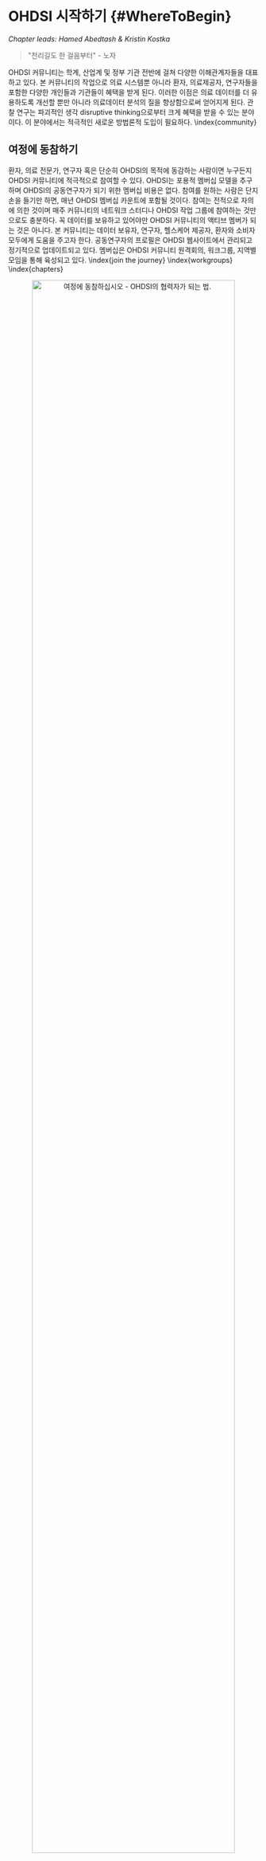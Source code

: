 # OHDSI 시작하기 {#WhereToBegin}

*Chapter leads: Hamed Abedtash & Kristin Kostka*

> "천리길도 한 걸음부터" - 노자

OHDSI 커뮤니티는 학계, 산업계 및 정부 기관 전반에 걸쳐 다양한 이해관계자들을 대표하고 있다. 본 커뮤니티의 작업으로 의료 시스템뿐 아니라 환자, 의료제공자, 연구자들을 포함한 다양한 개인들과 기관들이 혜택을 받게 된다. 이러한 이점은 의료 데이터를 더 유용하도록 개선할 뿐만 아니라 의료데이터 분석의 질을 향상함으로써 얻어지게 된다. 관찰 연구는 파괴적인 생각 disruptive thinking으로부터 크게 혜택을 받을 수 있는 분야이다. 이 분야에서는 적극적인 새로운 방법론적 도입이 필요하다. \index{community}

## 여정에 동참하기
환자, 의료 전문가, 연구자 혹은 단순히 OHDSI의 목적에 동감하는 사람이면 누구든지 OHDSI 커뮤니티에 적극적으로 참여할 수 있다. OHDSI는 포용적 멤버십 모델을 추구하며 OHDSI의 공동연구자가 되기 위한 멤버십 비용은 없다. 참여를 원하는 사람은 단지 손을 들기만 하면, 매년 OHDSI 멤버십 카운트에 포함될 것이다. 참여는 전적으로 자의에 의한 것이며 매주 커뮤니티의 네트워크 스터디나 OHDSI 작업 그룹에 참여하는 것만으로도 충분하다. 꼭 데이터를 보유하고 있어야만 OHDSI 커뮤니티의 액티브 멤버가 되는 것은 아니다. 본 커뮤니티는 데이터 보유자, 연구자, 헬스케어 제공자, 환자와 소비자 모두에게 도움을 주고자 한다. 공동연구자의 프로필은 OHDSI 웹사이트에서 관리되고 정기적으로 업데이트되고 있다. 멤버십은 OHDSI 커뮤니티 원격회의, 워크그룹, 지역별 모임을 통해 육성되고 있다. \index{join the journey} \index{workgroups} \index{chapters}

<div class="figure" style="text-align: center">
<img src="images/WhereToBegin/joinTheJourney.png" alt="여정에 동참하십시오 - OHDSI의 협력자가 되는 법." width="90%" />
<p class="caption">(\#fig:jointhejourney)여정에 동참하십시오 - OHDSI의 협력자가 되는 법.</p>
</div>


### OHDSI 포럼
OHDSI 포럼[^forumUrl]은 OHDSI 커뮤니티 공동연구자들이 메시지를 올리는 형식을 통해 대화하는 온라인 토론 사이트이다. 포럼은 트리와 같은 구조로 구성되었다. 가장 상위에는 "카테고리"가 있으며 관련성 있는 토론 카테고리로 나눠진다. 각 카테고리 아래로는 하위 포럼과 추가적인 하위 포럼들로 구성된다. 각 토픽 (스레드라고도 불림)의 가장 낮은 하위 포럼에서 포럼 멤버들 간의 토론 혹은 포스트가 작성된다.

[^forumUrl]: http://forum.ohdsi.org

OHDSI 포럼에서는 다음을 포함한 콘텐츠 카테고리를 찾을 수 있다:

-	**일반 General**: OHDSI 커뮤니티와 참여 방법에 대한 전반적인 토론
-	**구현 Implementers**: 로컬 환경에서 공동 데이터 모델과 OHDSI 분석 프레임워크를 구현하는 방법에 대한 토론
-	**개발자 Developers**: OHDSI 어플리케이션의 오픈 소스 개발과 OMOP CDM과의 균형을 위한 도구에 관한 논의
-	**연구자 Researchers**: OHDI 연구 네트워크 기반의 근거 생성, 공동 연구, 통계적 방법과 기타 CDM 기반 연구에 대한 토론
-	**CDM 개발자 CDM Builders**: 진행 중인 CDM을 위한 조건, vocabulary 그리고 테크닉적인 요소들에 관한 토론
-	**Vocabulary 유저 Vocabulary Users**: Vocabulary 콘텐츠에 관한 토론
-	**지역 지부 Regional Chapters(예를 들면, 한국, 중국, 유럽)**: 지역별 언어로 진행되며 로컬 OMOP 구현과 OHDSI 커뮤니티 활동에 관한 토론


개별적인 주제로 포스팅을 올리려면 계정 등록을 먼저 해야 한다. 포럼 계정을 오픈하고 나면 General Topic 아래 "Welcome to OHDSI! – Please introduce yourself"라는 토픽에 하기와 같이 본인 소개를 하는 것을 추천한다.
1) 본인 소개 및 본인의 업무 소개
2) 커뮤니티 안에서 어떤 방식으로 도움을 줄 수 있는지 (예를 들면, 소프트웨어 개발, 연구, 논문 작성 등)를 본인 소개에 설명한다. 이제 당신은 OHDSI 여정에 동참하였다! 이후엔 토론에 참여하는 것을 권장한다. OHDSI 커뮤니티 포럼을 통해 자신의 질문을 포스팅하고 새로운 아이디어를 내고, 협업에 참여하길 바란다. \index{forum}

\BeginKnitrBlock{rmdimportant}<div class="rmdimportant">토픽을 "watch" 할 수도 있다. 이 뜻은 관심 있는 토픽에 새로운 포스트가 올라올 경우, 이메일로 안내를 받고 이메일 답장을 통해 다시 답장을 보낼 수도 있다는 것이다. 앞으로 다가올 미팅에 대한 아젠다도 확인할 수 있으며 공동작업 기회와 주간 OHDSI 다이제스트를 이메일로 수령할 수 있다.</div>\EndKnitrBlock{rmdimportant}

### OHDSI 이벤트
OHDSI는 정기적으로 직접 참여가 가능한 이벤트를 개최하여 공동연구자들이 서로 학습하고 향후 협력 관계를 강화할 기회를 제공한다. 이러한 이벤트는 OHDSI웹사이트를 통해 전달되며 참석에 관심이 있는 사람들에게 무료로 제공된다.

OHDSI 심포지엄은 미국, 유럽, 아시아 등에서 매년 개최되는 과학 컨퍼런스로, 이를 통해 공동 연구자들은 총회, 포스터 발표 및 소프트웨어 시연 등을 통해 각각의 최신 연구를 발표할 수 있다. OHDSI 심포지엄은 OHDSI 커뮤니티에서 진행되고 있는 최신의 상황을 배울 수 있는 최적의 장소이다. 일반적으로 OHDSI 심포지엄에서는 새로운 커뮤니티 참여자들이 데이터 표준이나 분석에 대한 모범사례에 관한 주제들에 대해 배울 수 있는 OHDSI 튜토리얼이 함께 진행된다.

OHDSI 공동연구자들의 대면 이벤트face-to-face event는 좀 더 규모가 작은 포럼인데, 일반적으로 공동으로 관심이 있는 특정 문제들을 중심으로 구성된다. 지난 이벤트 중에는 표현형 해커톤phenotype hack-a-thon, 데이터 질 해커톤data quality hack-a-thon, 오픈소스 소프트웨어documentation-a-thon 등이 있었다. OHDSI는 다양한 스터디톤study-a-thon 이벤트를 개최해 왔으며, 이를 통해 공동연구자들이 며칠간 함께 팀이 되어 특정 연구주제에 대하여 적절한 관찰형 분석과 OHDSI 네트워크에 관한 학습, 많은 사람에게 알릴 수 있는 근거를 생성할 기회를 제공하였다. 이런 행사들에서는 공통의 문제를 해결하려는 열망뿐 아니라, 배움과 지속적인 발전을 도모하는 우호적 환경을 제공하고자 하는 관심도 대두되었다.

OHDSI 커뮤니티의 힘을 보다 자세히 배우기 바란다. OHDSI 웹사이트의 [OHDSI Past Events section](https://www.ohdsi.org/past-events/)에서 지난 심포지엄, 대면 이벤트, OHDSI 튜토리얼 등을 접할 수 있다.

### OHDSI 커뮤니티 원격회의
OHDSI 커뮤니티 주간 원격회의OHDSI call는 매주 OHDSI 커뮤니티 안에서 발생하는 활동들에 대해 배울 기회이다. 한국 시각으로 매주 수요일 새벽 2시 (미국 동부 시각 기준 화요일 오후 12시부터 1시)에 원격회의로 진행되고 있으며 OHDSI 소프트웨어의 최근 개발 사항뿐 아니라 개별 공동 연구자들 및 그룹 활동과 커뮤니티의 전체적인 성과를 알 기회이다. 이 미팅은 모두 녹화되고 있으며 발표자료들은 OHDSI 웹사이트 리소스에서 확인할 수 있다.

우리는 모든 OHDSI공동 연구자들이 주간 원격회의에 참석하고 커뮤니티 토론을 위한 주제를 제안하기를 바란다. OHDSI 커뮤니티 원격회의는 연구 결과를 공유하고 현재 활발히 진행 중인 작업에 대한 의견을 제시하고 피드백을 얻으며, 개발 중인 오픈소스 소프트웨어를 시연하고, 데이터 모델링과 분석에 대한 모범사례를 커뮤니티와 함께 논의하고, 보조금/간행/컨퍼런스 워크샵 등을 위한 미래의 공동 작업 기회에 대해 많은 아이디어를 논의하는 장이 될 수 있다. 만약 원격회의 발표와 관련한 아이디어가 있다면 OHDSI 포럼에 글을 올릴 수 있다.

OHDSI 신입이라면 원격회의를 통해 OHDSI 네트워크 내에서 일어나는 일들에 대하여 알아가는 것이 좋을 것이다. OHDSI 원격회의에 참여하기 원한다면 [OHDSI Wiki](https://www.ohdsi.org/web/wiki/doku.php?id=projects:ohdsi_community)를 참고하기 바란다. 커뮤니티 원격회의의 주제는 매주 다르다. OHDSI 포럼의 OHDSI 주간 다이제스트를 통해 매주 발표주제에 관한 정보를 받을 수 있다. 원격회의마다 처음으로 참여하는 사람들의 배경과 OHDSI 가입 동기에 관한 소개를 받는 시간을 가진다. \index{community!community calls}

###	OHDSI 워크그룹
OHDSI에는 워크그룹Workgroup 팀들이 이끌어가는 다양한 프로젝트가 있다. 각각의 워크그룹은 커뮤니티에 기여하기 위한 프로젝트의 목적, 목표, 세부사항 등을 결정하는 리더십을 가지고 있다. 프로젝트 목적과 목표에 기여하고 싶은 참가자라면 누구나 워크그룹에 참여할 수 있다. 워크그룹은 장기적인 목표를 위해 오랫동안 유지되기도 하고, 커뮤니티의 특정 필요를 충족시키기 위한 단기 프로젝트를 위해 단기적으로만 유지되기도 한다. 워크그룹의 정기 미팅은 프로젝트 리더들에 의해 결정되며 그룹마다 각각 다르다. 활동 중인 워크그룹들의 리스트는 [OHDSI Wiki](https://www.ohdsi.org/web/wiki/doku.php?id=projects:overview)에서 관리되고 있다. \index{workgroups}

테이블 \@ref(tab:OHDSIworkgroups)은 활동 중인 OHDSI 워크그룹의 레퍼런스를 제공한다. 해당 프로젝트에 적극적으로 참여하여 배우길 바란다.

Table: (\#tab:OHDSIworkgroups) 주목할 만한 OHDSI 워크그룹

| Workgroup Name |	 Objective  |	Target Audience  |
|:------- |:---------------------------------- |:---------------------------- |
| Atlas & WebAPI |	Atlas & WebAPI는 OHDSI 오픈소스 소프트웨어 중 하나로 OMOP-CDM 기반의 표준화된 분석 기능을 제공하는 것에 중점을 두고 있다. | 	오픈소스 Atlas/WebAPI 플랫폼의 개선과 기여하고 싶은 Java와 JavaScript 소프트웨어 개발자들 |
|CDM & Vocabulary| 임상 환자 빅데이터의 대규모 분석을 위한 체계적이고 표준화된 OMOP-CDM의 지속적인 개발. 타 워크그룹에 의해 개발된 표준화된 분석을 지원하고, 국제 코딩 시스템의 커버리지를 확장하기 위해 표준화된 Vocabulary의 질적 개선. | 모든 필요와 사례들에 적용될 OMOP-CDM과 표준 Vocabulary를 개선하고 싶은 사람 |
|Genomics|	다양한 시퀀싱 작업의 결과로 나오는 유전자 변이 정보를 위한 Genomic CDM 확장 모델 개발한다.|	제한 없음|
|Population- Level Estimation| 	정확하고 믿을 수 있으며 재현 가능한 관찰형 연구의 과학적 방법을 개발하며 이러한 방법의 사용을 촉진한다.|	제한 없음|
|Natural Language Processing|	OHDSI 관찰형 데이터베이스의 문서 데이터 사용을 촉진. 이 목표를 증진하기 위해 OHDSI 연구에 문서 데이터를 활용하기 위한 소프트웨어와 방법을 개발한다.|	제한 없음
|Patient- Level Prediction| 	정확하고 잘 보정된 환자 중심의 표준화된 머신러닝 예측 모델 프로세스를 구축하여 다양한 관심 영역에 사용할 수 있게 하며, 또한 어떤 소집단 환자의 데이터에도 적용할 수 있도록 함|	제한 없음
|Gold Standard Phenotype Library| 	OHDSI 참여자들이 함께 검증한 표현형 phenotype 정의와 다른 커뮤니티에서 개발한 표현형 정의를 발견, 평가, 활용하도록 함.|	표현형(Phenotype)의 큐레이션과 입증에 관심이 있는 사람|
|FHIR Workgroup|	OMOP-CDM과 FHIR 통합에 대한 로드맵을 수립하고 OHDSI와 FHIR 상호 간에 서로의 툴과 API를 활용하여 데이터와 연구의 발전을 꾀한다. |	상호 운용성(interoperability)에 관심 있는 사람|
|GIS|	OMOP CDM을 확장하며 OHDSI 툴을 활용하여 환자의 환경 노출 역사가 그들의 임상적phenotype과 관련이 있게 함.|	건강 관련 지리적 특성에 관심 있는 사람|
|Clinical Trials| 	OHDSI 플랫폼과 어떤 측면에서도 실험에 도움이 되는 에코시스템의 임상 실험 케이스의 이해 그리고 OHDSI 툴의 업데이트 도움을 통한 서포트|	임상 실험에 관심 있는 사람|
THEMIS| 	OMOP 사이트에서 디자인된 ETL 프로토콜들이 높은 퀄리티와 재현할 수 있으며 효율적으로 확인할 수 있도록 OMOP CDM 규칙에 더하여 표준 규칙의 개발|	제한 없음|
|Metadata & Annotations|	인간과 기계가 작성한 메타데이터 저장의 표준 프로세스와 공통 데이터 모델의 주석을 정의하여 연구자들이 관찰 데이터 세트의 유용한 데이터 아티팩트를 소비하고 만들어 낼 수 있도록 함.|	제한 없음|
|Patient Generated Health Data(PGHD)| 	스마트폰, 앱, 웨어러블 기기를 통해 생성된 PGHD 데이터의 ETL 규칙, 임상 데이터와의 통합, PGHD의 분석 프로세스의 개발|	제한 없음|
|Women of OHDSI	|OHDSI 커뮤니티 내부의 여성들이 함께 모여 과학계, 테크놀로지, 엔지니어링, 수학(STEM) 분야에서 여성으로 겪는 도전을 나누기 위한 포럼 제공. 여성들의 입장에서 관점, 우려 사항, 아이디어를 나누며 OHDSI 커뮤니티가 STEM 분야의 여성들을 지원할 수 있을지에 대한 의견 교환 촉진. 궁극적으로 여성들이 존경받는 분야에서 여성이 리더가 될 수 있도록 장려.|	이 목표에 동감하는 사람|
|Steering Committee|	모든 OHDSI 활동과 이벤트가 발전해나가는 커뮤니티의 필요사항과 부합하도록 확인함으로 OHDSI의 사명과 비전, 가치를 유지함. 또한 미래 방향에 대한 지침을 제공함으로 컬럼비아 대학에 기반을 둔 OHDSI coordination center의 자문그룹 역할을 수행 중. |	커뮤니티 내부의 리더들|

### OHDSI 지역 지부
OHDSI 지역 지부Regional Chapter는 각각의 지리적 위치의 특정 문제를 해결하기 위해 로컬 네트워킹 이벤트 및 회의를 개최하고자 하는 지리적 영역에 위치한 OHDSI 공동 작업자 그룹을 대표한다. 현재 OHDSI 지역 지부는 한국[^koreaUrl], 유럽[^europeUrl], 중국[^chinaUrl] 등이 있다. 한국 지부 포럼에서는 한국말을 이용하여 질문과 생각을 올릴 수 있다.
만약 본인의 지역에 OHDSI 지역 지부를 설립하고 싶다면 [OHDSI website](https://www.ohdsi.org/who-we-are/regional-chapters)에 설명된 OHDSI 지역 지부 프로세스를 따라 진행할 수 있다. \index{chapters}

[^koreaUrl]: http://forums.ohdsi.org/c/For-collaborators-wishing-to-communicate-in-Korean
[^europeUrl]: https://www.ohdsi-europe.org/
[^chinaUrl]: https://ohdsichina.org/

###	OHDSI 연구 네트워크
다수의 OHDSI 공동연구자들은 자신의 데이터를 OMOP CDM으로 변환하는 것에 관심이 있다. OHDSI 연구 네트워크는 OMOP 호환성을 준수하기 위해 추출 변환 적재Extract Transform Load(ETL) 프로세스를 거친 관찰형 데이터베이스의 다양하고 글로벌한 커뮤니티를 대표한다. 만약 OHDSI 커뮤니티에서 당신의 여정에 데이터 변환이 포함되어 있다면 OMOP CDM 및 용어vocabulary에 대한 튜토리얼, 변환을 지원하는 무료 툴, 특정 도메인 또는 데이터 타입의 유형을 타깃으로 하는 워크그룹이 있다. OHDSI 공동연구자들은 OHDSI 포럼을 활용하여 CDM 변환 중에 발생하는 문제를 논의하고 해결하는 것을 권장한다.

## 적합한 위치
*이제 지금쯤이면 과연 나는 OHDSI 커뮤니티의 어디에 어울릴까?* 라는 고민을 할 것이다.

**나는 연구를 시작하려는 임상 연구자입니다.** 만약 당신이 OHDSI 연구 네트워크를 사용하여 특정 질문에 답하거나, 논문을 제출하려는 임상 연구자라면, 맞게 찾아온 것이다. 우선 OHDSI 포럼의 [OHDSI Researchers Topic](https://forums.ohdsi.org/c/researchers)에 당신의 아이디어를 게시할 수 있다. 이것은 당신과 비슷한 관심사를 가진 연구자와 연결하는 데 도움이 된다. OHDSI는 논문출판을 사랑하며 당신의 연구 주제를 데이터 분석 및 논문으로 신속하게 전환할 수 있는 많은 자원을 보유하고 있다. 이에 관한 자세한 내용은 \@ref(Characterization)장, \@ref(PopulationLevelEstimation)장, \@ref(PatientLevelPrediction)장에서 확인할 수 있다.

**OHDSI 커뮤니티가 생산하는 정보를 읽고 소비하고 싶습니다.** 당신이 환자, 임상의사 혹은 의료 분야 세부 전문가이든, OHDSI는 건강 결과health outcome를 더 잘 이해할 수 있도록 고품질의 근거를 제공하고자 한다. 어쩌면 당신은 코딩해본 지 오래되었을 수도 있고, 프로그래밍을 한 번도 해본 적이 없을 수도 있다. 그래도 당신은 이 커뮤니티의 일환이 될 수 있다. 우리는 당신을 근거 소비자*evidence consumer* – OHDSI 연구를 행동으로 옮기는 개인- 라고 부른다. 당신은 OHDSI가 어떤 근거를 만들었거나, 만들고 있는지를 파악하기 위해 정밀하게 선별하고, 아마도 당신과 관련된 질문들을 제안하기를 원할지도 모른다. 이런 당신을 토론에 초대한다. [OHDSI Forum](http://forum.ohdsi.org)에 질문을 올리기 바란다. 커뮤니티 원격회의에 참석하여 최신 연구를 들어보십시오. OHDSI 심포지엄 및 대면 미팅에 참석하여 커뮤니티에 직접 참여하십시오. 당신의 질문은 OHDSI 커뮤니티의 중요한 부분이다. 당신이 어떤 근거를 찾고 있는지 우리가 알 수 있도록 목소리를 높여주십시오!

**나는 보건의료 분야에서 의사결정을 할 수 있는 위치에 있습니다. 나는 데이터 소유자거나 그 소유자를 대표할 수 있습니다. 나는 내 조직에 있어서 OMOP CDM 및 OHDSI 분석 도구의 유용성을 평가하고 있습니다.** 조직의 관리자/리더로서 OHDSI에 관해 들어봤을 수 있으며 OMOP CDM이 어떻게 당신의 경우에 이용될 수 있는지 궁금할 수 있다. 그렇다면, [OHDSI Past Events](https://www.ohdsi.org/past-events/)의 자료를 통해 연구의 본문을 보는 것으로 시작할 수 있다. 커뮤니티 원격회의에 참여하여 단순히 청취만 할 수도 있다. \@ref(DataAnalyticsUseCases)장(데이터 분석 사용 사례)은 OMOP CDM 및 OHDSI 분석 도구가 사용할 수 있는 연구의 종류를 이해하는 데 도움이 될 것이다. 당신을 위해 OHDSI 커뮤니티가 당신의 여정에 있다. 관심 있는 특정 영역이 있다면 이에 대한 예를 물어보는 것에 두려워하지 마십시오. 전 세계 200개 이상의 조직이 OHDSI 내에서 협력하고 있으며 이 커뮤니티의 가치를 보여주는 데 도움이 되는 성공 사례가 많다.

**나는 내 기관의 데이터를 ETL 및 변환하여 OMOP CDM으로 변환하고자 하는 데이터베이스 관리자입니다.** 당신의 데이터를 “OMOP” 하고자 하는 것은 고귀하고 가치 있는 사업이다. 만약 ETL 프로세스를 막 시작하는 경우에는 [OHDSI Community ETL Tutorial Slides](https://www.ohdsi-europe.org/images/symposium-2019/tutorials/OHDSI_Vocabulary_CDM_Tutorial.pdf)를 참조하거나 다가오는 OHDSI 심포지엄에 등록하십시오. THEMIS 워크그룹 원격회의에 참여하거나 OHDSI 포럼에 질문을 올리는 것을 고려해 보십시오. OMOP CDM의 성공적인 구현을 돕는 것에 관심이 많은 커뮤니티에서 풍부한 지식을 찾을 수 있을 것이다. 부끄러워하지 마십시오.

**나는 OHDSI 툴 스택에 기여를 하고 싶은 생물통계학자 혹은 방법 개발자입니다.** 무엇보다도 OHDSI method 라이브러리에 당신의 전문 지식을 도입하고 이런 방법을 더욱 잘 개발하기 위한 당신의 열정에 감사를 표한다. 우선 인구 수준 추정이나 환자 수준 예측 워크그룹 원격회의에 참여하여 커뮤니티의 현 우선순위에 대하여 자세히 들어 보기를 추천한다. OHDSI 도구를 사용하면서 각 GitHub Repo에 문제를 제기할 수도 있다. (예를 들면, SQL 렌더 패키지의 문제일 경우 OHDSI/SqlRender에 대한 GitHub Repo에 문제를 제기하면 된다) 당신의 기여를 환영한다!

**나는 OHDSI 도구 스택을 보완하는 도구 만드는 것에 관심이 있는 소프트웨어 개발자입니다.** 커뮤니티에 오신 것을 환영한다! OHDSI 임무의 일환으로 우리의 툴은 오픈소스이며 Apache licenses에 따라 관리된다. OHDSI 도구 스택을 보완하는 솔루션 개발을 환영한다. 언제든 워크그룹에 참여하여 아이디어를 제안해 주길 바란다. 다만, OHDSI는 오픈 사이언스 (개방형 과학) 개방형 협업에 많은 투자를 하는 점을 유의하십시오. 독점적인 알고리즘과 소프트웨어 솔루션도 환영하지만, 그러한 작업은 우리 소프트웨어 개발 작업에서 주요 관심사는 아니다.

**나는 OHDSI 커뮤니티에 조언하고 싶은 컨설턴트입니다.** 커뮤니티에 오신 것을 환영한다! 당신의 전문 지식은 매우 귀중하다. 필요에 따라 OHDSI 포럼에 적절히 본인의 서비스를 홍보해도 된다. OHDSI 튜토리얼에 참여하길 바라며 매년 열리는 심포지엄의 절차와 OHDSI 대면 미팅에서 당신의 전문 지식으로 기여하는 것을 고려해 보자.

**나는 OHDSI에 대하여 더 배우고 싶은 학생입니다.** 올바르게 찾아왔다! OHDSI 커뮤니티 원격회의에 참여하여 본인을 소개하는 것을 고려하십시오. OHDSI 튜토리얼을 참고하고 OHDSI 심포지엄의 대면 미팅에 참여하여 OHDSI 커뮤니티가 제공하는 방법과 툴에 관하여 자세히 알아보십시오. 만약 특정 연구에 관심이 있다면 OHDSI 포럼의 연구자 토픽에 글을 올려보기 바란다. 다양한 조직에서 OHDSI가 후원하는 연구 기회 (예를 들면 박사후과정, 연구 펠로우십)를 제공한다. OHDSI 포럼은 이러한 기회 등에 대한 최신 정보를 제공할 것이다.

## 요약

\BeginKnitrBlock{rmdsummary}<div class="rmdsummary">- OHDSI 커뮤니티를 시작하기란 매우 쉽다! **OHDSI Forum**에 글을 올리고 원격 회의에 참여하십시오.

- OHDSI 포럼에 본인의 연구나 CDM, ETL 질문을 올리기 바란다.
</div>\EndKnitrBlock{rmdsummary}
